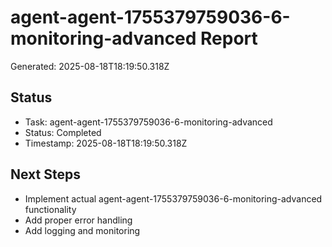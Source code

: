 # agent-agent-1755379759036-6-monitoring-advanced Report

Generated: 2025-08-18T18:19:50.318Z

## Status
- Task: agent-agent-1755379759036-6-monitoring-advanced
- Status: Completed
- Timestamp: 2025-08-18T18:19:50.318Z

## Next Steps
- Implement actual agent-agent-1755379759036-6-monitoring-advanced functionality
- Add proper error handling
- Add logging and monitoring
